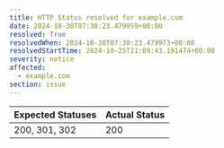 ```yaml
---
title: HTTP Status resolved for example.com
date: 2024-10-30T07:30:23.479959+00:00
resolved: True
resolvedWhen: 2024-10-30T07:30:23.479973+00:00
resolvedStartTime: 2024-10-25T21:09:43.191474+00:00
severity: notice
affected:
  - example.com
section: issue
---
```


| Expected Statuses | Actual Status  |
|-------------------|----------------|
| 200, 301, 302 | 200 |
